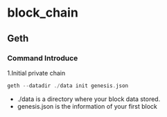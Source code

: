 # block_chain
## Geth
### Command Introduce
1.Initial private chain

```go
geth --datadir ./data init genesis.json
```


* ./data is a directory where your block data stored.
* genesis.json is the information of your first block
